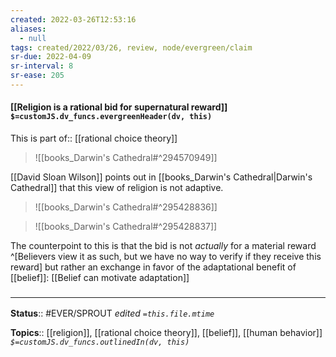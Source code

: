 ```yaml
---
created: 2022-03-26T12:53:16 
aliases:
  - null
tags: created/2022/03/26, review, node/evergreen/claim
sr-due: 2022-04-09
sr-interval: 8
sr-ease: 205
---
```


#### [[Religion is a rational bid for supernatural reward]] `$=customJS.dv_funcs.evergreenHeader(dv, this)`

This is 
part of:: [[rational choice theory]]

> ![[books_Darwin's Cathedral#^294570949]]

[[David Sloan Wilson]] points out in [[books_Darwin's Cathedral|Darwin's Cathedral]] that this view of religion is not adaptive.

> ![[books_Darwin's Cathedral#^295428836]]

> ![[books_Darwin's Cathedral#^295428837]]

The counterpoint to this is that the bid is not *actually* for a material reward 
^[Believers view it as such, but we have no way to verify if they receive this reward]
but rather an exchange in favor of the adaptational benefit of [[belief]]:
[[Belief can motivate adaptation]]

### <hr class="footnote"/>

**Status**:: #EVER/SPROUT
*edited `=this.file.mtime`*

**Topics**:: [[religion]], [[rational choice theory]], [[belief]], [[human behavior]]
*`$=customJS.dv_funcs.outlinedIn(dv, this)`*
